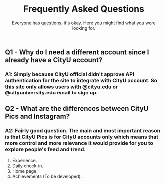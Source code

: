 <header>
<p class="intro-icon" style="color:#a59bea"><i class="fa fa-question-circle"></i></p>
<h1>Frequently Asked Questions</h1>
<span class="description">Everyone has questions, it's okay. Here you might find what you were looking for.</span>
</header>

## Q1 - Why do I need a different account since I already have a CityU account?
### A1: Simply because CityU official didn't approve API authentication for the site to integrate with CityU account. So this site only allows users with @cityu.edu or @cityuniversity.edu email to sign up.

## Q2 - What are the differences between CityU Pics and Instagram?
### A2: Fairly good question. The main and most important reason is that CityU Pics is for CityU accounts only which means that more control and more relevance it would provide for you to explore people's feed and trend.
1. Experience.
2. Daily check-in.
3. Home page.
4. Achievements (To be developed).